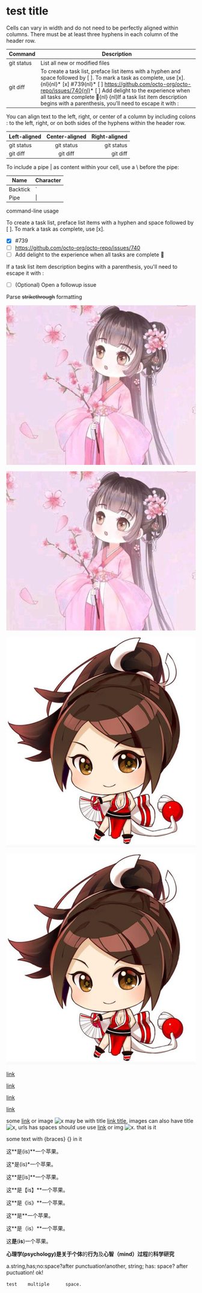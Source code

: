 # test title

Cells can vary in width and do not need to be perfectly aligned within columns. There must be at least three hyphens in each column of the header row.

| Command | Description |
| --- | --- |
| git status | List all new or modified files |
| git diff | To create a task list, preface list items with a hyphen and space followed by [ ]. To mark a task as complete, use [x].{nl}{nl}* [x] #739{nl}* [ ] https://github.com/octo-org/octo-repo/issues/740{nl}* [ ] Add delight to the experience when all tasks are complete :tada:{nl}    {nl}If a task list item description begins with a parenthesis, you'll need to escape it with \: |
    
You can align text to the left, right, or center of a column by including colons : to the left, right, or on both sides of the hyphens within the header row.

| Left-aligned | Center-aligned | Right-aligned |
| :---         |     :---:      |          ---: |
| git status   | git status     | git status    |
| git diff     | git diff       | git diff      |
    
To include a pipe | as content within your cell, use a \ before the pipe:

| Name     | Character |
| ---      | ---       |
| Backtick | `         |
| Pipe     | \|        |

command-line usage

To create a task list, preface list items with a hyphen and space followed by [ ]. To mark a task as complete, use [x].

* [x] #739
* [ ] https://github.com/octo-org/octo-repo/issues/740
* [ ] Add delight to the experience when all tasks are complete :tada:
    
If a task list item description begins with a parenthesis, you'll need to escape it with \:

* [ ] \(Optional) Open a followup issue

Parse ~~strikethrough~~ formatting

![x](<./test    image.jpeg>)

![x](<./test    image.jpeg> "image title")

![x](./test_image.jpg)

![x](./test_image.jpg "image title")

[link](http://google.com)

[link](<http://google.com/test page>)

[link](http://google.com "google")

[link](<http://google.com/test page> "google test page")

some [link](http://google.com) or image ![x](./haha.png) may be with title [link title](http://google.com "google"), images can also have title ![x](./hoho.png "hoho"), urls has spaces should use use [link](<http://google.com> "google") or img ![x](<./hehe.png> "hehe"). that is it

some text with {braces} {} in it

这**是(is)**一个苹果。

这*是(is)*一个苹果。

这**是[is]**一个苹果。

这**是【is】**一个苹果。

这**是《is》**一个苹果。

这**是<is>**一个苹果。

这**是（is）**一个苹果。

这**是**(**is**)一个苹果。

**心理学(psychology)**是关于**个体**的**行为**及**心智（mind）过程**的**科学研究**

a.string,has;no:space?after   punctuation!another, string; has: space? after      puctuation! ok!

    test    multiple      space.